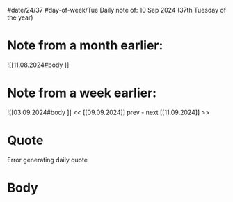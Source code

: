 
#date/24/37
#day-of-week/Tue
Daily note of: 10 Sep 2024 (37th Tuesday of the year)

# Note from a month earlier:
![[11.08.2024#body ]]

# Note from a week earlier:
![[03.09.2024#body ]]
 << [[09.09.2024]] prev - next [[11.09.2024]] >>
# Quote

Error generating daily quote
# Body

